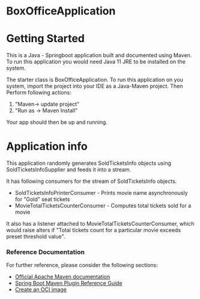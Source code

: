 # BoxOfficeApplication

# Getting Started

This is a Java - Springboot application built and documented using Maven.
To run this application you would need Java 11 JRE to be installed on the system.

The starter class is BoxOfficeApplication.
To run this application on you system, import the project into your IDE as a Java-Maven project.
Then Perform following actions:
1. "Maven-> update project"
2. "Run as -> Maven Install"

Your app should then be up and running.

# Application info
This application randomly generates SoldTicketsInfo objects using SoldTicketsInfoSupplier and feeds it into a stream.

It has following consumers for the stream of SoldTicketsInfo objects.
* SoldTicketsInfoPrinterConsumer - Prints movie name asynchronously for "Gold" seat tickets
* MovieTotalTicketsCounterConsumer - Computes total tickets sold for a movie

It also has a listener attached to MovieTotalTicketsCounterConsumer, which would raise alters if "Total tickets count for a particular movie exceeds preset threshold value".

### Reference Documentation
For further reference, please consider the following sections:

* [Official Apache Maven documentation](https://maven.apache.org/guides/index.html)
* [Spring Boot Maven Plugin Reference Guide](https://docs.spring.io/spring-boot/docs/2.5.4/maven-plugin/reference/html/)
* [Create an OCI image](https://docs.spring.io/spring-boot/docs/2.5.4/maven-plugin/reference/html/#build-image)
